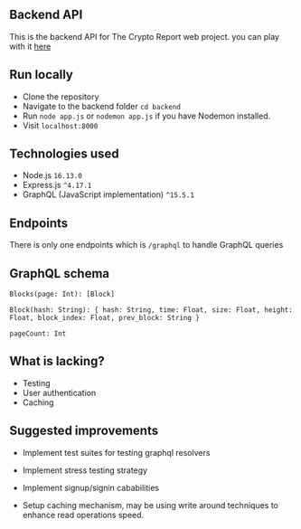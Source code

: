 ## Backend API

This is the backend API for The Crypto Report web project. you can play with it [here](https://dashboard.heroku.com/apps/crypto-report-backend/graphql)

## Run locally

- Clone the repository
- Navigate to the backend folder `cd backend`
- Run `node app.js` or `nodemon app.js` if you have Nodemon installed.
- Visit `localhost:8000`

## Technologies used

- Node.js `16.13.0`
- Express.js `^4.17.1`
- GraphQL (JavaScript implementation) `^15.5.1`

## Endpoints

There is only one endpoints which is `/graphql` to handle GraphQL queries

## GraphQL schema

`Blocks(page: Int): [Block]`

`Block(hash: String): { hash: String, time: Float, size: Float, height: Float, block_index: Float, prev_block: String }`

`pageCount: Int`

## What is lacking?

- Testing
- User authentication
- Caching

## Suggested improvements

- Implement test suites for testing graphql resolvers

- Implement stress testing strategy

- Implement signup/signin cababilities

- Setup caching mechanism, may be using write around techniques to enhance read operations speed.
